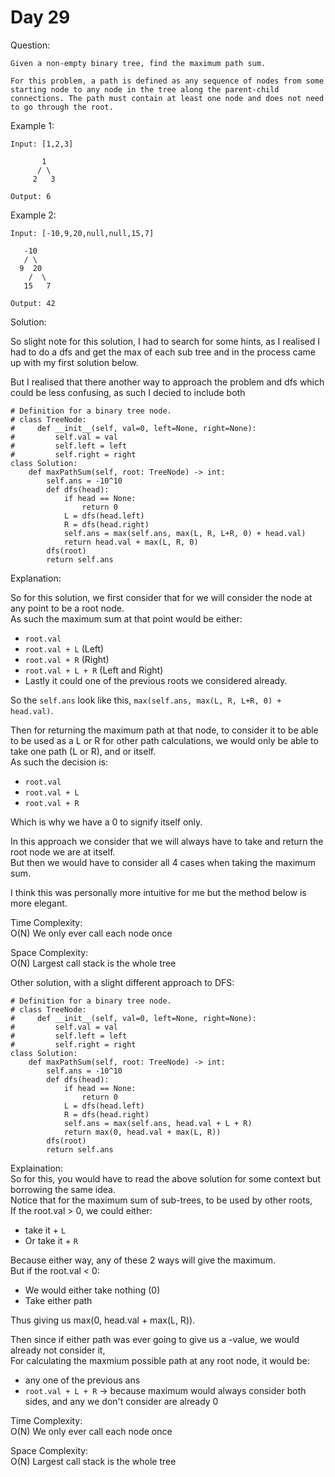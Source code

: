 # Day 29

Question:  
```
Given a non-empty binary tree, find the maximum path sum.

For this problem, a path is defined as any sequence of nodes from some starting node to any node in the tree along the parent-child connections. The path must contain at least one node and does not need to go through the root.
```

Example 1:  
```
Input: [1,2,3]

       1
      / \
     2   3

Output: 6
```

Example 2:  
```
Input: [-10,9,20,null,null,15,7]

   -10
   / \
  9  20
    /  \
   15   7

Output: 42
```


Solution: 

So slight note for this solution, I had to search for some hints, as I realised I had to do a dfs and get the max of each sub tree and in the process came up with my first solution below.  

But I realised that there another way to approach the problem and dfs which could be less confusing, as such I decied to include both

```python3
# Definition for a binary tree node.
# class TreeNode:
#     def __init__(self, val=0, left=None, right=None):
#         self.val = val
#         self.left = left
#         self.right = right
class Solution:
    def maxPathSum(self, root: TreeNode) -> int:
        self.ans = -10^10
        def dfs(head):
            if head == None:
                return 0
            L = dfs(head.left)
            R = dfs(head.right)
            self.ans = max(self.ans, max(L, R, L+R, 0) + head.val)
            return head.val + max(L, R, 0)
        dfs(root)
        return self.ans
```

Explanation:  

So for this solution, we first consider that for we will consider the node at any point to be a root node.  
As such the maximum sum at that point would be either:  
- `root.val`
- `root.val + L` (Left)
- `root.val + R` (Right)
- `root.val + L + R` (Left and Right)
- Lastly it could one of the previous roots we considered already.

So the `self.ans` look like this, `max(self.ans, max(L, R, L+R, 0) + head.val)`.  

Then for returning the maximum path at that node, to consider it to be able to be used as a L or R for other path calculations, we would only be able to take one path (L or R), and or itself.  
As such the decision is:  
- `root.val`
- `root.val + L`
- `root.val + R`

Which is why we have a 0 to signify itself only.  

In this approach we consider that we will always have to take and return the root node we are at itself.  
But then we would have to consider all 4 cases when taking the maximum sum.  

I think this was personally more intuitive for me but the method below is more elegant.  

Time Complexity:  
O(N) We only ever call each node once  

Space Complexity:  
O(N) Largest call stack is the whole tree  

Other solution, with a slight different approach to DFS:  
```python3
# Definition for a binary tree node.
# class TreeNode:
#     def __init__(self, val=0, left=None, right=None):
#         self.val = val
#         self.left = left
#         self.right = right
class Solution:
    def maxPathSum(self, root: TreeNode) -> int:
        self.ans = -10^10
        def dfs(head):
            if head == None:
                return 0
            L = dfs(head.left)
            R = dfs(head.right)
            self.ans = max(self.ans, head.val + L + R)
            return max(0, head.val + max(L, R))
        dfs(root)
        return self.ans
```

Explaination:  
So for this, you would have to read the above solution for some context but borrowing the same idea.  
Notice that for the maximum sum of sub-trees, to be used by other roots,  
If the root.val > 0, we could either:  
- take it + `L`
- Or take it + `R`

Because either way, any of these 2 ways will give the maximum.  
But if the root.val < 0:  

- We would either take nothing (0)
- Take either path

Thus giving us max(0, head.val + max(L, R)).  

Then since if either path was ever going to give us a -value, we would already not consider it,  
For calculating the maxmium possible path at any root node, it would be:  
- any one of the previous ans
- `root.val + L + R` -> because maximum would always consider both sides, and any we don't consider are already 0  

Time Complexity:  
O(N) We only ever call each node once  

Space Complexity:  
O(N) Largest call stack is the whole tree  
